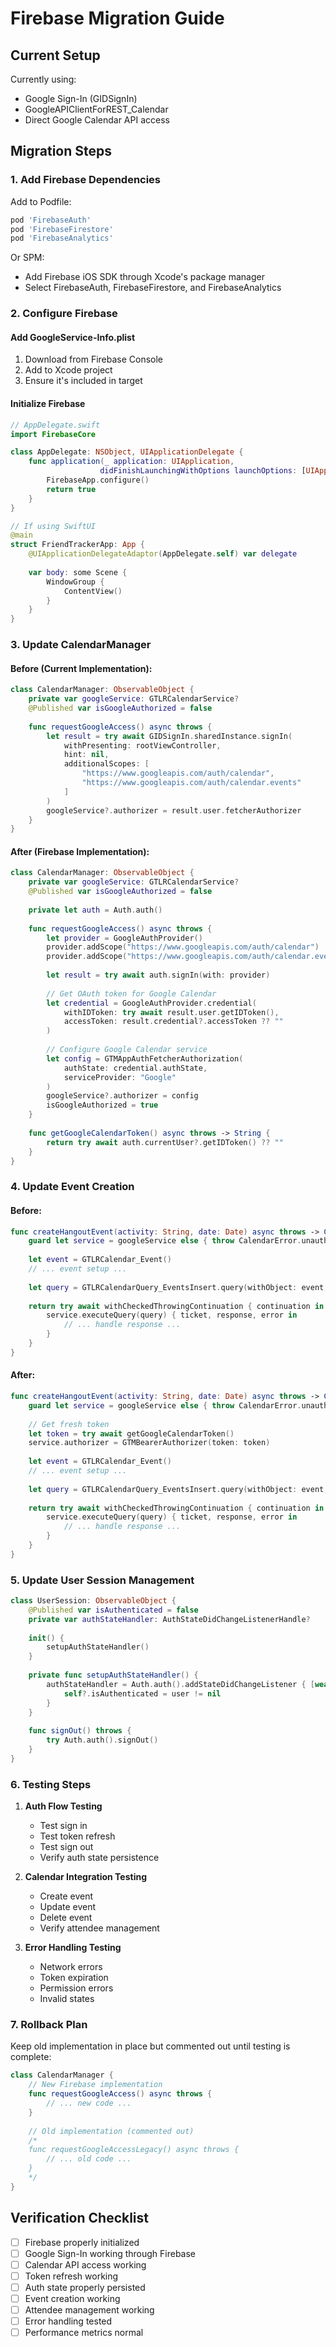 # Firebase Migration Guide

## Current Setup
Currently using:
- Google Sign-In (GIDSignIn)
- GoogleAPIClientForREST_Calendar
- Direct Google Calendar API access

## Migration Steps

### 1. Add Firebase Dependencies
Add to Podfile:
```ruby
pod 'FirebaseAuth'
pod 'FirebaseFirestore'
pod 'FirebaseAnalytics'
```

Or SPM:
- Add Firebase iOS SDK through Xcode's package manager
- Select FirebaseAuth, FirebaseFirestore, and FirebaseAnalytics

### 2. Configure Firebase

#### Add GoogleService-Info.plist
1. Download from Firebase Console
2. Add to Xcode project
3. Ensure it's included in target

#### Initialize Firebase
```swift
// AppDelegate.swift
import FirebaseCore

class AppDelegate: NSObject, UIApplicationDelegate {
    func application(_ application: UIApplication,
                    didFinishLaunchingWithOptions launchOptions: [UIApplication.LaunchOptionsKey : Any]? = nil) -> Bool {
        FirebaseApp.configure()
        return true
    }
}

// If using SwiftUI
@main
struct FriendTrackerApp: App {
    @UIApplicationDelegateAdaptor(AppDelegate.self) var delegate
    
    var body: some Scene {
        WindowGroup {
            ContentView()
        }
    }
}
```

### 3. Update CalendarManager

#### Before (Current Implementation):
```swift
class CalendarManager: ObservableObject {
    private var googleService: GTLRCalendarService?
    @Published var isGoogleAuthorized = false
    
    func requestGoogleAccess() async throws {
        let result = try await GIDSignIn.sharedInstance.signIn(
            withPresenting: rootViewController,
            hint: nil,
            additionalScopes: [
                "https://www.googleapis.com/auth/calendar",
                "https://www.googleapis.com/auth/calendar.events"
            ]
        )
        googleService?.authorizer = result.user.fetcherAuthorizer
    }
}
```

#### After (Firebase Implementation):
```swift
class CalendarManager: ObservableObject {
    private var googleService: GTLRCalendarService?
    @Published var isGoogleAuthorized = false
    
    private let auth = Auth.auth()
    
    func requestGoogleAccess() async throws {
        let provider = GoogleAuthProvider()
        provider.addScope("https://www.googleapis.com/auth/calendar")
        provider.addScope("https://www.googleapis.com/auth/calendar.events")
        
        let result = try await auth.signIn(with: provider)
        
        // Get OAuth token for Google Calendar
        let credential = GoogleAuthProvider.credential(
            withIDToken: try await result.user.getIDToken(),
            accessToken: result.credential?.accessToken ?? ""
        )
        
        // Configure Google Calendar service
        let config = GTMAppAuthFetcherAuthorization(
            authState: credential.authState,
            serviceProvider: "Google"
        )
        googleService?.authorizer = config
        isGoogleAuthorized = true
    }
    
    func getGoogleCalendarToken() async throws -> String {
        return try await auth.currentUser?.getIDToken() ?? ""
    }
}
```

### 4. Update Event Creation

#### Before:
```swift
func createHangoutEvent(activity: String, date: Date) async throws -> CalendarEventResult {
    guard let service = googleService else { throw CalendarError.unauthorized }
    
    let event = GTLRCalendar_Event()
    // ... event setup ...
    
    let query = GTLRCalendarQuery_EventsInsert.query(withObject: event, calendarId: "primary")
    
    return try await withCheckedThrowingContinuation { continuation in
        service.executeQuery(query) { ticket, response, error in
            // ... handle response ...
        }
    }
}
```

#### After:
```swift
func createHangoutEvent(activity: String, date: Date) async throws -> CalendarEventResult {
    guard let service = googleService else { throw CalendarError.unauthorized }
    
    // Get fresh token
    let token = try await getGoogleCalendarToken()
    service.authorizer = GTMBearerAuthorizer(token: token)
    
    let event = GTLRCalendar_Event()
    // ... event setup ...
    
    let query = GTLRCalendarQuery_EventsInsert.query(withObject: event, calendarId: "primary")
    
    return try await withCheckedThrowingContinuation { continuation in
        service.executeQuery(query) { ticket, response, error in
            // ... handle response ...
        }
    }
}
```

### 5. Update User Session Management

```swift
class UserSession: ObservableObject {
    @Published var isAuthenticated = false
    private var authStateHandler: AuthStateDidChangeListenerHandle?
    
    init() {
        setupAuthStateHandler()
    }
    
    private func setupAuthStateHandler() {
        authStateHandler = Auth.auth().addStateDidChangeListener { [weak self] _, user in
            self?.isAuthenticated = user != nil
        }
    }
    
    func signOut() throws {
        try Auth.auth().signOut()
    }
}
```

### 6. Testing Steps

1. **Auth Flow Testing**
   - Test sign in
   - Test token refresh
   - Test sign out
   - Verify auth state persistence

2. **Calendar Integration Testing**
   - Create event
   - Update event
   - Delete event
   - Verify attendee management

3. **Error Handling Testing**
   - Network errors
   - Token expiration
   - Permission errors
   - Invalid states

### 7. Rollback Plan

Keep old implementation in place but commented out until testing is complete:
```swift
class CalendarManager {
    // New Firebase implementation
    func requestGoogleAccess() async throws {
        // ... new code ...
    }
    
    // Old implementation (commented out)
    /*
    func requestGoogleAccessLegacy() async throws {
        // ... old code ...
    }
    */
}
```

## Verification Checklist

- [ ] Firebase properly initialized
- [ ] Google Sign-In working through Firebase
- [ ] Calendar API access working
- [ ] Token refresh working
- [ ] Auth state properly persisted
- [ ] Event creation working
- [ ] Attendee management working
- [ ] Error handling tested
- [ ] Performance metrics normal 